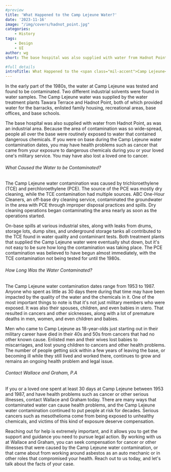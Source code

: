 ```yaml
---
#preview
title: 'What Happened to the Camp Lejeune Water?'
date: '2023-11-16'
image: "/img/covers/hadnot_point.jpg"
categories:
    - History
tags:
    - Design
    - UI
author: wg
short: The base hospital was also supplied with water from Hadnot Point, as was an industrial area.

#full details
introTitle: What Happened to the <span class="mil-accent">Camp Lejeune</span>  Water?
---
```


In the early part of the 1980s, the water at Camp Lejeune was tested and found to be contaminated. Two different industrial solvents were found in water samples. The Camp Lejeune water was supplied by the water treatment plants Tawara Terrace and Hadnot Point, both of which provided water for the barracks, enlisted family housing, recreational areas, base offices, and base schools.

The base hospital was also supplied with water from Hadnot Point, as was an industrial area. Because the area of contamination was so wide-spread, people all over the base were routinely exposed to water that contained dangerous chemicals. If you were on base during the Camp Lejeune water contamination dates, you may have health problems such as cancer that came from your exposure to dangerous chemicals during you or your loved one's military service. You may have also lost a loved one to cancer.

###### What Caused the Water to be Contaminated?

The Camp Lejeune water contamination was caused by trichloroethylene (TCE) and perchloroethylene (PCE). The source of the PCE was mostly dry cleaning, while the TCE contamination had multiple sources. ABC One-Hour Cleaners, an off-base dry cleaning service, contaminated the groundwater in the area with PCE through improper disposal practices and spills. Dry cleaning operations began contaminating the area nearly as soon as the operations started.

On-base spills at various industrial sites, along with leaks from drums, storage lots, dump sites, and underground storage tanks all contributed to the TCE found in water quality and contaminant tests. Both treatment plants that supplied the Camp Lejeune water were eventually shut down, but it's not easy to be sure how long the contamination was taking place. The PCE contamination was believed to have begun almost immediately, with the TCE contamination not being tested for until the 1980s.

###### How Long Was the Water Contaminated?

The Camp Lejeune water contamination dates range from 1953 to 1987. Anyone who spent as little as 30 days there during that time may have been impacted by the quality of the water and the chemicals in it. One of the most important things to note is that it's not just military members who were exposed. It was also their spouses, children, and even babies in utero. That resulted in cancers and other sicknesses, along with a lot of premature deaths in men, women, and even children and babies.

Men who came to Camp Lejeune as 18-year-olds just starting out in their military career have died in their 40s and 50s from cancers that had no other known cause. Enlisted men and their wives lost babies to miscarriages, and lost young children to cancers and other health problems. The number of people getting sick within a few years of leaving the base, or becoming ill while they still lived and worked there, continues to grow and remains an ongoing health problem and legal issue.

###### Contact Wallace and Graham, P.A

If you or a loved one spent at least 30 days at Camp Lejeune between 1953 and 1987, and have health problems such as cancer or other serious illnesses, contact Wallace and Graham today. There are many ways that contaminated water can cause health problems, and the Camp Lejeune water contamination continued to put people at risk for decades. Serious cancers such as mesothelioma come from being exposed to unhealthy chemicals, and victims of this kind of exposure deserve compensation.

Reaching out for help is extremely important, and it allows you to get the support and guidance you need to pursue legal action. By working with us at Wallace and Graham, you can seek compensation for cancer or other illnesses that were caused by the Camp Lejeune water contamination, or that came about from working around asbestos as an auto mechanic or in other roles that compromised your health. Reach out to us today, and let's talk about the facts of your case.